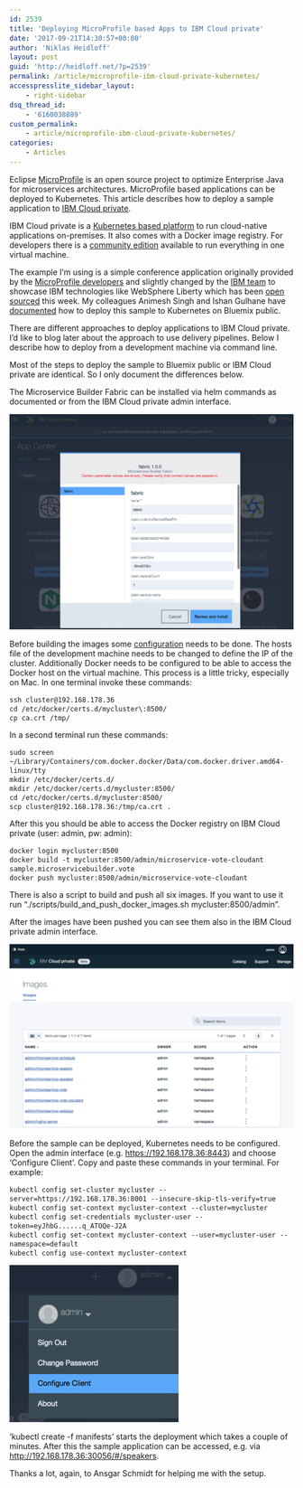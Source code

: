 ```yaml
---
id: 2539
title: 'Deploying MicroProfile based Apps to IBM Cloud private'
date: '2017-09-21T14:30:57+00:00'
author: 'Niklas Heidloff'
layout: post
guid: 'http://heidloff.net/?p=2539'
permalink: /article/microprofile-ibm-cloud-private-kubernetes/
accesspresslite_sidebar_layout:
    - right-sidebar
dsq_thread_id:
    - '6160038889'
custom_permalink:
    - article/microprofile-ibm-cloud-private-kubernetes/
categories:
    - Articles
---
```


Eclipse [MicroProfile](http://microprofile.io/) is an open source project to optimize Enterprise Java for microservices architectures. MicroProfile based applications can be deployed to Kubernetes. This article describes how to deploy a sample application to [IBM Cloud private](https://www.ibm.com/developerworks/community/wikis/home?lang=en#!/wiki/W1559b1be149d_43b0_881e_9783f38faaff).

IBM Cloud private is a [Kubernetes based platform](http://heidloff.net/article/cloud-native-on-premises-ibm) to run cloud-native applications on-premises. It also comes with a Docker image registry. For developers there is a [community edition](https://www.ibm.com/support/knowledgecenter/en/SSBS6K_2.1.0/installing/install_containers_CE.html) available to run everything in one virtual machine.

The example I’m using is a simple conference application originally provided by the [MicroProfile developers](https://github.com/eclipse/microprofile-conference) and slightly changed by the [IBM team](https://github.com/WASdev/sample.microservicebuilder.docs) to showcase IBM technologies like WebSphere Liberty which has been [open sourced](http://www.openliberty.io/) this week. My colleagues Animesh Singh and Ishan Gulhane have [documented](https://github.com/IBM/Java-MicroProfile-on-Kubernetes) how to deploy this sample to Kubernetes on Bluemix public.

There are different approaches to deploy applications to IBM Cloud private. I’d like to blog later about the approach to use delivery pipelines. Below I describe how to deploy from a development machine via command line.

Most of the steps to deploy the sample to Bluemix public or IBM Cloud private are identical. So I only document the differences below.

The Microservice Builder Fabric can be installed via helm commands as documented or from the IBM Cloud private admin interface.

![image](/assets/img/2017/09/cloud-private-sample1.png)

Before building the images some [configuration](https://www.ibm.com/support/knowledgecenter/en/SSBS6K_2.1.0/manage_images/using_docker_cli.html) needs to be done. The hosts file of the development machine needs to be changed to define the IP of the cluster. Additionally Docker needs to be configured to be able to access the Docker host on the virtual machine. This process is a little tricky, especially on Mac. In one terminal invoke these commands:

```
ssh cluster@192.168.178.36
cd /etc/docker/certs.d/mycluster\:8500/
cp ca.crt /tmp/
```

In a second terminal run these commands:

```
sudo screen ~/Library/Containers/com.docker.docker/Data/com.docker.driver.amd64-linux/tty
mkdir /etc/docker/certs.d/
mkdir /etc/docker/certs.d/mycluster:8500/
cd /etc/docker/certs.d/mycluster:8500/
scp cluster@192.168.178.36:/tmp/ca.crt .
```

After this you should be able to access the Docker registry on IBM Cloud private (user: admin, pw: admin):

```
docker login mycluster:8500
docker build -t mycluster:8500/admin/microservice-vote-cloudant sample.microservicebuilder.vote
docker push mycluster:8500/admin/microservice-vote-cloudant
```

There is also a script to build and push all six images. If you want to use it run “./scripts/build\_and\_push\_docker\_images.sh mycluster:8500/admin”.

After the images have been pushed you can see them also in the IBM Cloud private admin interface.

![image](/assets/img/2017/09/cloud-private-sample2.png)

Before the sample can be deployed, Kubernetes needs to be configured. Open the admin interface (e.g. https://192.168.178.36:8443) and choose ‘Configure Client’. Copy and paste these commands in your terminal. For example:

```
kubectl config set-cluster mycluster --server=https://192.168.178.36:8001 --insecure-skip-tls-verify=true
kubectl config set-context mycluster-context --cluster=mycluster
kubectl config set-credentials mycluster-user --token=eyJhbG......q_ATOQe-J2A
kubectl config set-context mycluster-context --user=mycluster-user --namespace=default
kubectl config use-context mycluster-context
```

![image](/assets/img/2017/09/cloud-private-sample3-300x278.png)

‘kubectl create -f manifests’ starts the deployment which takes a couple of minutes. After this the sample application can be accessed, e.g. via http://192.168.178.36:30056/#/speakers.

Thanks a lot, again, to Ansgar Schmidt for helping me with the setup.